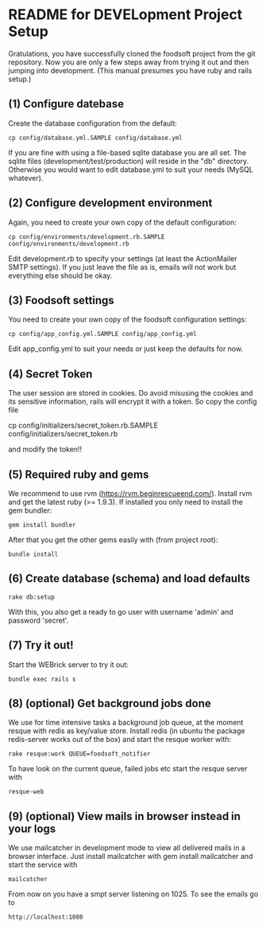 README for DEVELopment Project Setup
====================================

Gratulations, you have successfully cloned the foodsoft project
from the git repository. Now you are only a few steps away from
trying it out and then jumping into development. (This manual presumes
you have ruby and rails setup.)

(1) Configure datebase
----------------------
Create the database configuration from the default:

    cp config/database.yml.SAMPLE config/database.yml

If you are fine with using a file-based sqlite database you are all set.
The sqlite files (development/test/production) will reside in the "db" directory.
Otherwise you would want to edit database.yml to suit your needs (MySQL whatever).
	

(2) Configure development environment
-------------------------------------
Again, you need to create your own copy of the default configuration:

	cp config/environments/development.rb.SAMPLE config/environments/development.rb

Edit development.rb to specify your settings (at least the ActionMailer SMTP settings).
If you just leave the file as is, emails will not work but everything else should be okay.


(3) Foodsoft settings
---------------------
You need to create your own copy of the foodsoft configuration settings:

	cp config/app_config.yml.SAMPLE config/app_config.yml

Edit app_config.yml to suit your needs or just keep the defaults for now.


(4) Secret Token
-------------------
The user session are stored in cookies. Do avoid misusing the cookies and its sensitive information, rails
will encrypt it with a token. So copy the config file

   cp config/initializers/secret_token.rb.SAMPLE config/initializers/secret_token.rb

and modify the token!!


(5) Required ruby and gems
-------------------
We recommend to use rvm (https://rvm.beginrescueend.com/). Install rvm and get the latest ruby (>= 1.9.3).
If installed you only need to install the gem bundler:

    gem install bundler

After that you get the other gems easily with (from project root):

    bundle install


(6) Create database (schema) and load defaults
--------------------------
	rake db:setup

With this, you also get a ready to go user with username 'admin' and password 'secret'.


(7) Try it out!
---------------	
Start the WEBrick server to try it out:

	bundle exec rails s


(8) (optional) Get background jobs done
---------------------------------------
We use for time intensive tasks a background job queue, at the moment resque with redis as key/value store.
Install redis (in ubuntu the package redis-server works out of the box) and start the resque worker with:

    rake resque:work QUEUE=foodsoft_notifier

To have look on the current queue, failed jobs etc start the resque server with

    resque-web


(9) (optional) View mails in browser instead in your logs
---------------------------------------------------------
We use mailcatcher in development mode to view all delivered mails in a browser interface.
Just install mailcatcher with gem install mailcatcher and start the service with

    mailcatcher

From now on you have a smpt server listening on 1025. To see the emails go to

    http://localhost:1080